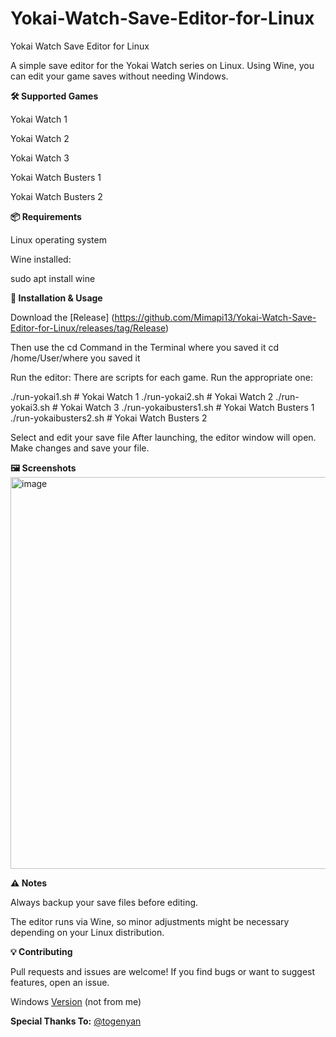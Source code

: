 # Yokai-Watch-Save-Editor-for-Linux


Yokai Watch Save Editor for Linux

A simple save editor for the Yokai Watch series on Linux. Using Wine, you can edit your game saves without needing Windows.

**🛠️ Supported Games**

Yokai Watch 1

Yokai Watch 2

Yokai Watch 3

Yokai Watch Busters 1

Yokai Watch Busters 2

**📦 Requirements**

Linux operating system

Wine installed:

sudo apt install wine

**🚀 Installation & Usage**

Download the [Release] (https://github.com/Mimapi13/Yokai-Watch-Save-Editor-for-Linux/releases/tag/Release)

Then use the cd Command in the Terminal where you saved it
cd /home/User/where you saved it


Run the editor:
There are scripts for each game. Run the appropriate one:

./run-yokai1.sh       # Yokai Watch 1
./run-yokai2.sh       # Yokai Watch 2
./run-yokai3.sh       # Yokai Watch 3
./run-yokaibusters1.sh # Yokai Watch Busters 1
./run-yokaibusters2.sh # Yokai Watch Busters 2


Select and edit your save file
After launching, the editor window will open. Make changes and save your file.

**🖼️ Screenshots**
<img width="742" height="627" alt="image" src="https://github.com/user-attachments/assets/8ea019e9-ed4a-4b8d-b925-dcfd0d5a6058" />


**⚠️ Notes**

Always backup your save files before editing.

The editor runs via Wine, so minor adjustments might be necessary depending on your Linux distribution.

**💡 Contributing**

Pull requests and issues are welcome!
If you find bugs or want to suggest features, open an issue.

Windows [Version](https://github.com/3dshackstimemachine/yo-kai-editors/releases) (not from me)



**Special Thanks To:** [@togenyan](https://github.com/togenyan)

